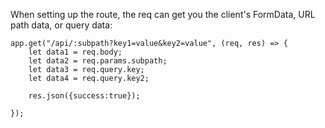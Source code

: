 When setting up the route, the req can get you the client's FormData, URL path data, or query data: 
```
app.get("/api/:subpath?key1=value&key2=value", (req, res) => {
	let data1 = req.body;
	let data2 = req.params.subpath;
	let data3 = req.query.key;
	let data4 = req.query.key2;

	res.json({success:true});

});
```